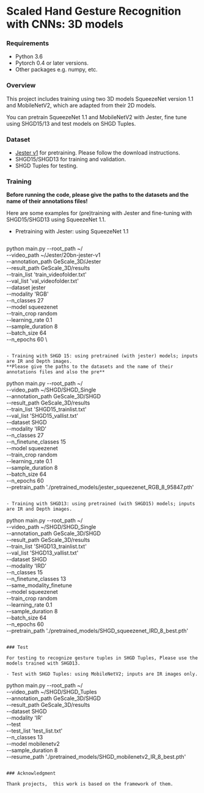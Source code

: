 # Scaled Hand Gesture Recognition with CNNs: 3D models

### Requirements

- Python 3.6
- Pytorch 0.4 or later versions.
- Other packages e.g. numpy, etc.

### Overview 

This project includes training using two 3D models SqueezeNet version 1.1 and MobileNetV2, which are adapted from their 2D models.

You can pretrain SqueezeNet 1.1 and MobileNetV2 with Jester, fine tune using SHGD15/13 and test models on SHGD Tuples.

### Dataset 

- [Jester v1](https://20bn.com/datasets/jester) for pretraining. Please follow the download instructions. 
- SHGD15/SHGD13 for training and validation. 
- SHGD Tuples for testing. 

### Training

**Before running the code, please give the paths to the datasets and the name of their annotations files!**

Here are some examples for (pre)training with Jester and fine-tuning with SHGD15/SHGD13 using SqueezeNet 1.1. 

- Pretraining with Jester: using SqueezeNet 1.1

  ```
 python main.py --root_path ~/  \
	              --video_path ~/Jester/20bn-jester-v1 \
	              --annotation_path GeScale_3D/Jester \
	              --result_path GeScale_3D/results \
                --train_list 'train_videofolder.txt' \
                --val_list 'val_videofolder.txt'  \
	              --dataset jester \
                --modality 'RGB' \
	              --n_classes 27 \
	              --model squeezenet \
	              --train_crop random \
	              --learning_rate 0.1 \
	              --sample_duration 8 \
	              --batch_size 64 \
                --n_epochs 60 \
                 
  ```

- Training with SHGD 15: using pretrained (with jester) models; inputs are IR and Depth images.
**Please give the paths to the datasets and the name of their annotations files and also the pre**

  ```
 python main.py --root_path ~/  \
	              --video_path ~/SHGD/SHGD_Single \
	              --annotation_path GeScale_3D/SHGD \
	              --result_path GeScale_3D/results \
                --train_list 'SHGD15_trainlist.txt' \
                --val_list 'SHGD15_vallist.txt'  \
	              --dataset SHGD \
                --modality 'IRD' \
	              --n_classes 27 \
                --n_finetune_classes 15 \
	              --model squeezenet \
	              --train_crop random \
	              --learning_rate 0.1 \
	              --sample_duration 8 \
	              --batch_size 64 \
                --n_epochs 60 \
                --pretrain_path './pretrained_models/jester_squeezenet_RGB_8_95847.pth'
                 
  ```

- Training with SHGD13: using pretrained (with SHGD15) models; inputs are IR and Depth images. 

  ```
 python main.py --root_path ~/  \
	              --video_path ~/SHGD/SHGD_Single \
	              --annotation_path GeScale_3D/SHGD \
	              --result_path GeScale_3D/results \
                --train_list 'SHGD13_trainlist.txt' \
                --val_list 'SHGD13_vallist.txt'  \
	              --dataset SHGD \
                --modality 'IRD' \
	              --n_classes 15 \
                --n_finetune_classes 13 \
                --same_modality_finetune \
	              --model squeezenet \
	              --train_crop random \
	              --learning_rate 0.1 \
	              --sample_duration 8 \
	              --batch_size 64 \
                --n_epochs 60 \
                --pretrain_path './pretrained_models/SHGD_squeezenet_IRD_8_best.pth'
                 
  ```

### Test

For testing to recognize gesture tuples in SHGD Tuples, Please use the models trained with SHGD13. 

- Test with SHGD Tuples: using MobileNetV2; inputs are IR images only.

  ```
 python main.py --root_path ~/  \
	              --video_path ~/SHGD/SHGD_Tuples \
	              --annotation_path GeScale_3D/SHGD \
	              --result_path GeScale_3D/results \
	              --dataset SHGD \
                --modality 'IR' \
                --test \
                --test_list 'test_list.txt' \
	              --n_classes 13 \
	              --model mobilenetv2 \
	              --sample_duration 8 \
                --resume_path './pretrained_models/SHGD_mobilenetv2_IR_8_best.pth'
                 
  ```

### Acknowledgment

Thank projects,  this work is based on the framework of them.

